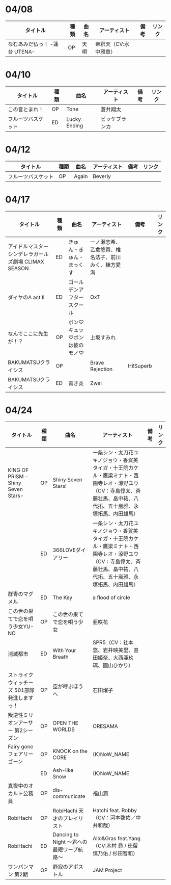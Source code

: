 # 04/08
| タイトル                | 種類  | 曲名  | アーティスト       | 備考  | リンク |
| ------------------- | --- | --- | ------------ | --- | --- |
| なむあみだ仏っ！ -蓮台 UTENA- | OP  | 天唄  | 帝釈天（CV:水中雅章） |     |     |

# 04/10
| タイトル      | 種類  | 曲名           | アーティスト  | 備考  | リンク |
| --------- | --- | ------------ | ------- | --- | --- |
| この音とまれ！   | OP  | Tone         | 蒼井翔太    |     |     |
| フルーツバスケット | ED  | Lucky Ending | ビッケブランカ |     |     |

# 04/12
| タイトル      | 種類  | 曲名    | アーティスト  | 備考  | リンク |
| --------- | --- | ----- | ------- | --- | --- |
| フルーツバスケット | OP  | Again | Beverly |     |     |

# 04/17
| タイトル                               | 種類  | 曲名              | アーティスト                    | 備考        | リンク |
| ---------------------------------- | --- | --------------- | ------------------------- | --------- | --- |
| アイドルマスター シンデレラガールズ劇場 CLIMAX SEASON | ED  | きゅん・きゅん・まっくす    | 一ノ瀬志希、乙倉悠貴、椎名法子、前川みく、棟方愛海 |           |     |
| ダイヤのA act II                       | ED  | ゴールデンアフタースクール   | OxT                       |           |     |
| なんでここに先生が！？                        | OP  | ボン♡キュッ♡ボンは彼のモノ♡ | 上坂すみれ                     |           |     |
| BAKUMATSUクライシス                     | OP  |                 | Brave Rejection           | Hi!Superb |     |
| BAKUMATSUクライシス                     | ED  | 青き炎             | Zwei                      |           |     |

# 04/24
| タイトル                              | 種類  | 曲名                            | アーティスト                                                                             | 備考  | リンク |
| --------------------------------- | --- | ----------------------------- | ---------------------------------------------------------------------------------- | --- | --- |
| KING OF PRISM -Shiny Seven Stars- | OP  | Shiny Seven Stars!            | 一条シン・太刀花ユキノジョウ・香賀美タイガ・十王院カケル・鷹梁ミナト・西園寺レオ・涼野ユウ（CV：寺島惇太、斉藤壮馬、畠中祐、八代拓、五十嵐雅、永塚拓馬、内田雄馬） |     |     |
|                                   | ED  | 366LOVEダイアリー                  | 一条シン・太刀花ユキノジョウ・香賀美タイガ・十王院カケル・鷹梁ミナト・西園寺レオ・涼野ユウ（CV：寺島惇太、斉藤壮馬、畠中祐、八代拓、五十嵐雅、永塚拓馬、内田雄馬） |     |     |
| 群青のマグメル                           | ED  | The Key                       | a flood of circle                                                                  |     |     |
| この世の果てで恋を唄う少女YU-NO                | OP  | この世の果てで恋を唄う少女                 | 亜咲花                                                                                |     |     |
| 消滅都市                              | ED  | With Your Breath              | SPR5（CV：社本 悠、岩井映美里、直田姫奈、大西亜玖璃、園山ひかり）                                               |     |     |
| ストライクウィッチーズ 501部隊発進しますっ！          | OP  | 空が呼ぶほうへ                       | 石田燿子                                                                               |     |     |
| 叛逆性ミリオンアーサー 第2シーズン                | OP  | OPEN THE WORLDS               | ORESAMA                                                                            |     |     |
| Fairy gone フェアリーゴーン               | OP  | KNOCK on the CORE             | (K)NoW_NAME                                                                        |     |     |
|                                   | ED  | Ash-like Snow                 | (K)NoW_NAME                                                                        |     |     |
| 真夜中のオカルト公務員                       | OP  | dis-communicate               | 福山潤                                                                                |     |     |
| RobiHachi                         | OP  | RobiHachi	天才のプレイリスト           | Hatchi feat. Robby（CV：河本啓佑／中井和哉）                                                   |     |     |
| RobiHachi                         | ED  | Dancing to Night ～君への最短ワープ航路～ | Allo&Gras feat.Yang（CV:木村 昴 / 徳留慎乃佑 / 杉田智和）                                        |     |     |
| ワンパンマン 第2期                        | OP  | 静寂のアポストル                      | JAM Project                                                                        |     |     |